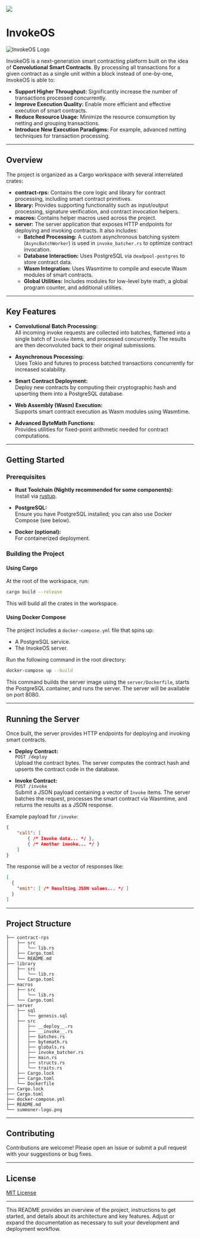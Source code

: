 ![](summoner-logo.png)
# InvokeOS

![InvokeOS Logo](summoner-logo.png)

InvokeOS is a next-generation smart contracting platform built on the idea of **Convolutional Smart Contracts**. By processing all transactions for a given contract as a single unit within a block instead of one-by-one, InvokeOS is able to:
- **Support Higher Throughput:** Significantly increase the number of transactions processed concurrently.
- **Improve Execution Quality:** Enable more efficient and effective execution of smart contracts.
- **Reduce Resource Usage:** Minimize the resource consumption by netting and grouping transactions.
- **Introduce New Execution Paradigms:** For example, advanced netting techniques for transaction processing.

---

## Overview

The project is organized as a Cargo workspace with several interrelated crates:

- **contract-rps:** Contains the core logic and library for contract processing, including smart contract primitives.
- **library:** Provides supporting functionality such as input/output processing, signature verification, and contract invocation helpers.
- **macros:** Contains helper macros used across the project.
- **server:** The server application that exposes HTTP endpoints for deploying and invoking contracts. It also includes:
  - **Batched Processing:** A custom asynchronous batching system (`AsyncBatchWorker`) is used in `invoke_batcher.rs` to optimize contract invocation.
  - **Database Interaction:** Uses PostgreSQL via `deadpool-postgres` to store contract data.
  - **Wasm Integration:** Uses Wasmtime to compile and execute Wasm modules of smart contracts.
  - **Global Utilities:** Includes modules for low-level byte math, a global program counter, and additional utilities.

---

## Key Features

- **Convolutional Batch Processing:**  
  All incoming invoke requests are collected into batches, flattened into a single batch of `Invoke` items, and processed concurrently. The results are then deconvoluted back to their original submissions.

- **Asynchronous Processing:**  
  Uses Tokio and futures to process batched transactions concurrently for increased scalability.

- **Smart Contract Deployment:**  
  Deploy new contracts by computing their cryptographic hash and upserting them into a PostgreSQL database.

- **Web Assembly (Wasm) Execution:**  
  Supports smart contract execution as Wasm modules using Wasmtime.

- **Advanced ByteMath Functions:**  
  Provides utilities for fixed-point arithmetic needed for contract computations.

---

## Getting Started

### Prerequisites

- **Rust Toolchain (Nightly recommended for some components):**  
  Install via [rustup](https://rustup.rs/).

- **PostgreSQL:**  
  Ensure you have PostgreSQL installed; you can also use Docker Compose (see below).

- **Docker (optional):**  
  For containerized deployment.

### Building the Project

#### Using Cargo

At the root of the workspace, run:

```bash
cargo build --release
```

This will build all the crates in the workspace.

#### Using Docker Compose

The project includes a `docker-compose.yml` file that spins up:
- A PostgreSQL service.
- The InvokeOS server.

Run the following command in the root directory:

```bash
docker-compose up --build
```

This command builds the server image using the `server/Dockerfile`, starts the PostgreSQL container, and runs the server. The server will be available on port 8080.

---

## Running the Server

Once built, the server provides HTTP endpoints for deploying and invoking smart contracts.

- **Deploy Contract:**  
  `POST /deploy`  
  Upload the contract bytes. The server computes the contract hash and upserts the contract code in the database.

- **Invoke Contract:**  
  `POST /invoke`  
  Submit a JSON payload containing a vector of `Invoke` items. The server batches the request, processes the smart contract via Wasmtime, and returns the results as a JSON response.

Example payload for `/invoke`:

```json
{
    "call": [
        { /* Invoke data... */ },
        { /* Another invoke... */ }
    ]
}
```

The response will be a vector of responses like:

```json
[
  {
    "emit": [ /* Resulting JSON values... */ ]
  }
]
```

---

## Project Structure

```plaintext
├── contract-rps
│   ├── src
│   │   └── lib.rs
│   ├── Cargo.toml
│   └── README.md
├── library
│   ├── src
│   │   └── lib.rs
│   └── Cargo.toml
├── macros
│   ├── src
│   │   └── lib.rs
│   └── Cargo.toml
├── server
│   ├── sql
│   │   └── genesis.sql
│   ├── src
│   │   ├── __deploy__.rs
│   │   ├── __invoke__.rs
│   │   ├── batches.rs
│   │   ├── bytemath.rs
│   │   ├── globals.rs
│   │   ├── invoke_batcher.rs
│   │   ├── main.rs
│   │   ├── structs.rs
│   │   └── traits.rs
│   ├── Cargo.lock
│   ├── Cargo.toml
│   └── Dockerfile
├── Cargo.lock
├── Cargo.toml
├── docker-compose.yml
├── README.md
└── summoner-logo.png
```

---

## Contributing

Contributions are welcome! Please open an issue or submit a pull request with your suggestions or bug fixes.

---

## License

[MIT License](LICENSE)

---

This README provides an overview of the project, instructions to get started, and details about its architecture and key features. Adjust or expand the documentation as necessary to suit your development and deployment workflow.